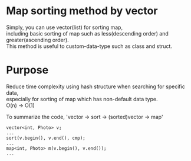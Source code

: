 # Map sorting method by vector
Simply, you can use vector(list) for sorting map, </br>
including basic sorting of map such as less(descending order) and greater(ascending order). </br>
This method is useful to custom-data-type such as class and struct.

# Purpose
Reduce time complexity using hash structure when searching for specific data, </br>
especially for sorting of map which has non-default data type. </br>
O(n) -> O(1)


To summarize the code, 'vector -> sort -> (sorted)vector -> map'

```
vector<int, Photo> v;
...
sort(v.begin(), v.end(), cmp);
... 
map<int, Photo> m(v.begin(), v.end());
...
```
